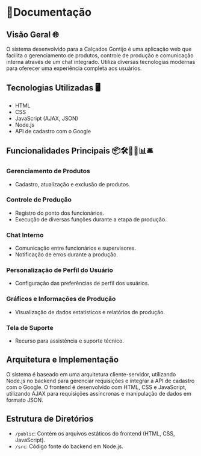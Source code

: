 
# 📁Documentação

## Visão Geral 🌐
O sistema desenvolvido para a Calçados Gontijo é uma aplicação web que facilita o gerenciamento de produtos, controle de produção e comunicação interna através de um chat integrado. Utiliza diversas tecnologias modernas para oferecer uma experiência completa aos usuários.

## Tecnologias Utilizadas 🖥️
- HTML
- CSS
- JavaScript (AJAX, JSON)
- Node.js
- API de cadastro com o Google

## Funcionalidades Principais 📦🛠️💬👤📊🛎️
### Gerenciamento de Produtos
- Cadastro, atualização e exclusão de produtos.

### Controle de Produção
- Registro do ponto dos funcionários.
- Execução de diversas funções durante a etapa de produção.

### Chat Interno
- Comunicação entre funcionários e supervisores.
- Notificação de erros durante a produção.

### Personalização de Perfil do Usuário
- Configuração das preferências de perfil dos usuários.

### Gráficos e Informações de Produção
- Visualização de dados estatísticos e relatórios de produção.

### Tela de Suporte
- Recurso para assistência e suporte técnico.

## Arquitetura e Implementação
O sistema é baseado em uma arquitetura cliente-servidor, utilizando Node.js no backend para gerenciar requisições e integrar a API de cadastro com o Google. O frontend é desenvolvido com HTML, CSS e JavaScript, utilizando AJAX para requisições assíncronas e manipulação de dados em formato JSON.

## Estrutura de Diretórios
- `/public`: Contém os arquivos estáticos do frontend (HTML, CSS, JavaScript).
- `/src`: Código fonte do backend em Node.js.

